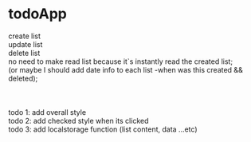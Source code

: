 # todoApp
create list<br>
update list<br>
delete list<br>
no need to make read list because it`s instantly read the created list; <br>(or maybe I should add date info to each list -when was this created && deleted);<br>
<br>
<br>
<br>
todo 1: add overall style<br>
todo 2: add checked style when its clicked<br>
todo 3: add localstorage function (list content, data ...etc)<br>
